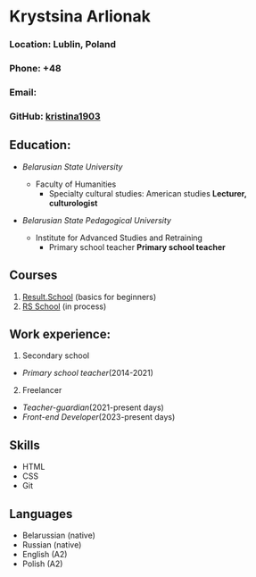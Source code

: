 # Krystsina Arlionak #

### Location: Lublin, Poland ###
### Phone: +48 ###
### Email: ###
### GitHub: [kristina1903](https://github.com/kristina1903) ###

## Education: ##
* *Belarusian State University*
    + Faculty of Humanities
        - Specialty cultural studies: American studies
**Lecturer, culturologist**

* *Belarusian State Pedagogical University*
    + Institute for Advanced Studies and Retraining
        - Primary school teacher
**Primary school teacher**

## Courses ##

1. [Result.School](https://lk.result.school/teach/control/stream/view/id/695281402) (basics for beginners)
2. [RS School](https://rs.school/) (in process)

## Work experience: ##
1. Secondary school
  + _Primary school teacher_(2014-2021)
2. Freelanсer
  + _Teacher-guardian_(2021-present days)  
  + _Front-end Developer_(2023-present days) 

## Skills ## 
* HTML
* CSS
* Git

## Languages ## 
* Belarussian (native)
* Russian (native)
* English (A2)
* Polish (A2)
